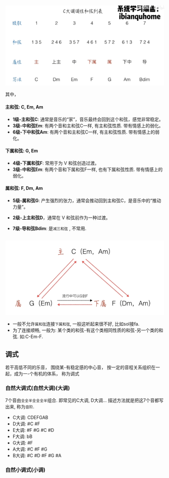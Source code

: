 




![C调-七个和弦](image.png)


其中，

#### 主和弦: C, Em, Am
  * **1级-主和弦C**: 通常是音乐的“家”，音乐最终会回到这个和弦，感觉非常稳定。
  * **3级-中和弦Em**: 有两个音和主和弦C一样, 有主和弦性质. 带有情感上的弱化。
  * **6级-下中和弦Am**: 有两个音和主和弦C一样, 有主和弦性质. 带有情感上的弱化。

#### 下属和弦: G, Em
  * **4级-下属和弦F**: 常用于为 V 和弦创造过渡。
  * **3级-中和弦Em**: 有两个音和下属和弦F一样, 也有下属和弦性质. 带有情感上的弱化。

#### 属和弦: F, Dm, Am
  * **5级-属和弦G**: 产生强烈的张力，通常会推动回到主和弦C，是音乐中的“推动力量”。
  * **2级-上主和弦D**，通常在 V 和弦前作为一种过渡。


* **7级-导和弦Bdim**: 是`减三和弦` , 不常用.
##
####
##


![和弦连接规则](image-1.png)
* 一般不允许`属和弦`连接`下属和弦`, 一般这听起来很不好, 比如sol接fa.
* 为了连接顺畅, 一般为: 某个类的和弦-有这个类相同性质的和弦-另一个类的和弦. 如:C-Em-F. 



##
## 调式
若干高低不同的乐音，
围绕某-有稳定感的中心音，
按一定的音程关系组织在一起，成为一-个有机的体系，
称为调式

### 自然大调式(自然大调)(大调)
7个音由`全全半全全全半`组合. 即常见的C大调, D大调...
描述方法就是把这7个音都写出来, 称为`音阶`.
* C大调: CDEFGAB
* D大调: #C #F
* E大调: #F #G #C #D
* F大调: bB 
* G大调: #F
* A大调: #C #F #G
* B大调: #C #D #F #G #A


### 自然小调式(小调)





















#